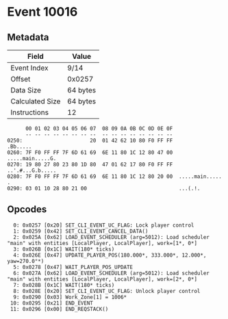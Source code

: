 # Event 10016

## Metadata

| Field           | Value    |
|-----------------|----------|
| Event Index     | 9/14     |
| Offset          | 0x0257   |
| Data Size       | 64 bytes |
| Calculated Size | 64 bytes |
| Instructions    | 12       |

```
      00 01 02 03 04 05 06 07  08 09 0A 0B 0C 0D 0E 0F
      -- -- -- -- -- -- -- --  -- -- -- -- -- -- -- --
0250:                      20  01 42 62 10 80 F0 FF FF          .Bb.....
0260: 7F F0 FF FF 7F 6D 61 69  6E 11 80 1C 12 80 47 00  .....main.....G.
0270: 19 80 27 80 23 80 1D 80  47 01 62 17 80 F0 FF FF  ..'.#...G.b.....
0280: 7F F0 FF FF 7F 6D 61 69  6E 11 80 1C 12 80 20 00  .....main..... .
0290: 03 01 10 28 80 21 00                              ...(.!.         
```

## Opcodes

```
  0: 0x0257 [0x20] SET_CLI_EVENT_UC_FLAG: Lock player control
  1: 0x0259 [0x42] SET_CLI_EVENT_CANCEL_DATA()
  2: 0x025A [0x62] LOAD_EVENT_SCHEDULER (arg=5012): Load scheduler "main" with entities [LocalPlayer, LocalPlayer], work=[1*, 0*]
  3: 0x026B [0x1C] WAIT(180* ticks)
  4: 0x026E [0x47] UPDATE_PLAYER_POS(180.000*, 333.000*, 12.000*, yaw=270.0°*)
  5: 0x0278 [0x47] WAIT_PLAYER_POS_UPDATE
  6: 0x027A [0x62] LOAD_EVENT_SCHEDULER (arg=5012): Load scheduler "main" with entities [LocalPlayer, LocalPlayer], work=[2*, 0*]
  7: 0x028B [0x1C] WAIT(180* ticks)
  8: 0x028E [0x20] SET_CLI_EVENT_UC_FLAG: Unlock player control
  9: 0x0290 [0x03] Work_Zone[1] = 1006*
 10: 0x0295 [0x21] END_EVENT
 11: 0x0296 [0x00] END_REQSTACK()
```
